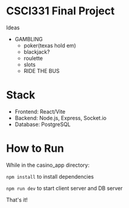 # CSCI331 Final Project

Ideas

- GAMBLING
  - poker(texas hold em)
  - blackjack?
  - roulette
  - slots
  - RIDE THE BUS

# Stack

- Frontend: React/Vite
- Backend: Node.js, Express, Socket.io
- Database: PostgreSQL

# How to Run

While in the casino_app directory:

`npm install` to install dependencies

`npm run dev` to start client server and DB server

That's it!
